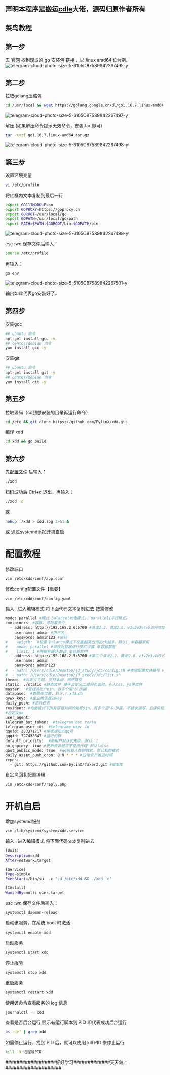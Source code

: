 ## 声明本程序是搬运[cdle](https://github.com/cdle/xdd)大佬，源码归原作者所有

## 菜鸟教程

## 第一步
去 [官网](https://golang.google.cn/dl/) 找到现成的 go 安装包 [链接](https://golang.google.cn/dl/go1.16.7.linux-amd64.tar.gz) ，以 linux amd64 位为例。
![telegram-cloud-photo-size-5-6105087589842267495-y](https://user-images.githubusercontent.com/85423779/130250420-26915bed-c705-4113-8a24-431656f07191.jpg)

## 第二步
拉取golang压缩包
```bash
cd /usr/local && wget https://golang.google.cn/dl/go1.16.7.linux-amd64.tar.gz -O go1.16.7.linux-amd64.tar.gz
```
![telegram-cloud-photo-size-5-6105087589842267497-y](https://user-images.githubusercontent.com/85423779/130250401-2668e075-31bd-4581-81c7-1c4d150f6e9f.jpg)

解压 (如果解压命令提示无效命令，安装 tar 即可）
```bash
tar -xvzf go1.16.7.linux-amd64.tar.gz
```
![telegram-cloud-photo-size-5-6105087589842267498-y](https://user-images.githubusercontent.com/85423779/130250361-2d3a56de-6769-47cf-b25e-a41038cf7794.jpg)

## 第三步
设置环境变量 
```bash
vi /etc/profile
```
将红框内文本复制到最后一行
```bash
export GO111MODULE=on
export GOPROXY=https://goproxy.cn
export GOROOT=/usr/local/go
export GOPATH=/usr/local/go/path
export PATH=$PATH:$GOROOT/bin:$GOPATH/bin
```
![telegram-cloud-photo-size-5-6105087589842267499-y](https://user-images.githubusercontent.com/85423779/130249981-57cc9867-acc1-433d-945c-31481416e77c.jpg)

esc :wq 保存文件后输入：
```bash
source /etc/profile
```

再输入： 
```bash
go env 
```
![telegram-cloud-photo-size-5-6105087589842267501-y](https://user-images.githubusercontent.com/85423779/130249887-5a471d01-a73f-46e8-aead-8e4a02ed2877.jpg)

输出如此代表go安装好了。

## 第四步
安装gcc
```bash
## ubuntu 命令
apt-get install gcc -y
## centos/debian 命令
yum install gcc -y
```
安装git
```bash
## ubuntu 命令
apt-get install git -y
## centos/debian 命令
yum install git -y
```

## 第五步
拉取源码（cd到想安装的目录再运行命令）

```bash
cd /etc && git clone https://github.com/EylinX/xdd.git
```
编译 xdd
```bash
cd xdd && go build
```

## 第六步
先[配置文件](https://github.com/EylinX/xdd/blob/main/README.md#配置教程) 后输入：
```bash
./xdd
```
扫码成功后 Ctrl+c 退出，再输入： 
```bash
./xdd -d
```
或
```bash
nohup ./xdd > xdd.log 2>&1 &
```
或
通过systemd添加[开机自启](https://github.com/EylinX/xdd/blob/main/README.md#开机自启)


# 配置教程

修改端口
```bash
vim /etc/xdd/conf/app.conf
```
修改config配置文件【重要】
```bash
vim /etc/xdd/conf/config.yaml
```
输入 i 进入编辑模式 将下面代码文本复制进去 按需修改
```bash
mode: parallel #模式 balance(均衡模式)、parallel(平行模式)
containers: #容器，可配置多个
  - address: http://192.168.2.6:5700 #青龙2.2、青龙2.8、v1v2v3v4v5访问地址
    username: admin #用户名
    password: admin123 #密码
#    weigth:  #权重 balance模式下权重越高分得的ck越多，默认1 单容器禁用
#    mode: parallel #单独对容器进行模式设置 单容器禁用
#    limit: 1 #限制容器ck数目 单容器禁用
  - address: http://192.168.2.5:5700 #第二个青龙2.2、青龙2.8、v1v2v3v4v5访问地址
    username: admin
    password: admin123
#  - path: /Users/cdle/Desktop/jd_study/jdc/config.sh #本地配置文件路径 v1v2v3v4v5和不知名容器的配置
#  - path: /Users/cdle/Desktop/jd_study/jdc/list.sh
theme:  #自定义主题，支持本地、网络路径
static: ./static #静态文件 便于自定义二维码页面时，引入css、js等文件
master:  #管理员账户pin，有多个用'&'拼接
database:  #数据库位置，默认./.xdd.db
qywx_key:  #企业微信推送key
daily_push: #定时任务
resident: #均衡模式下所有容器共同的账号pin，有多个用'&'拼接。不建议填写，后续实现指定账号助力功能。
#自定义ua
user_agent:
telegram_bot_token:  #telegram bot token
telegram_user_id:  #telegrame user id
qquid: 283371717 #接收通知的qq号
qqgid: 727438347 #监听的群
default_priority:  #新用户默认优先级，默认：1
no_ghproxy: true #更新资源是否不使用代理 默认false
qbot_public_mode: true  #qq机器人群聊模式，默认私聊模式
daily_asset_push_cron: 0 9 * * * #日常资产推送时间
repos:
  - git: https://github.com/EylinX/faker2.git #脚本库
```
自定义回复配置编辑
```bash   
vim /etc/xdd/conf/reply.php
```

# 开机自启
增加systemd服务
```bash
vim /lib/systemd/system/xdd.service
```
输入 i 进入编辑模式 将下面代码文本复制进去
```bash
[Unit]
Description=xdd
After=network.target

[Service]
Type=simple
ExecStart=/bin/su  -c "cd /etc/xdd && ./xdd -d"

[Install]
WantedBy=multi-user.target
```
esc :wq 保存文件后输入：
```bash
systemctl daemon-reload
```
启动该服务，在系统 boot 时激活
```bash
systemctl enable xdd
```
启动服务
```bash
systemctl start xdd
```
停止服务
```bash
systemctl stop xdd
````
重启服务
```bash
systemctl restart xdd
```
使用该命令查看服务的 log 信息
```bash
journalctl -u xdd
```
查看是否后台运行,显示有运行脚本到 PID 即代表成功后台运行
```bash
ps -def | grep xdd
```
如需停止运行，找到 PID 后，就可以使用 kill PID 来停止运行
```bash
kill -9 进程号PID
```
##################好好学习#############天天向上####################
